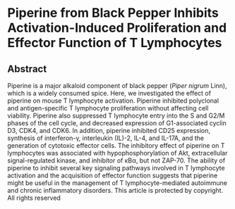 # Piperine from Black Pepper Inhibits Activation-Induced Proliferation and Effector Function of T Lymphocytes

## Abstract

Piperine is a major alkaloid component of black pepper (_Piper nigrum_ Linn), which is a widely consumed spice. Here, we investigated the effect of piperine on mouse T lymphocyte activation. Piperine inhibited polyclonal and antigen-specific T lymphocyte proliferation without affecting cell viability. Piperine also suppressed T lymphocyte entry into the S and G2/M phases of the cell cycle, and decreased expression of G1-associated cyclin D3, CDK4, and CDK6. In addition, piperine inhibited CD25 expression, synthesis of interferon-γ, interleukin (IL)-2, IL-4, and IL-17A, and the generation of cytotoxic effector cells. The inhibitory effect of piperine on T lymphocytes was associated with hypophosphorylation of Akt, extracellular signal-regulated kinase, and inhibitor of κBα, but not ZAP-70. The ability of piperine to inhibit several key signaling pathways involved in T lymphocyte activation and the acquisition of effector function suggests that piperine might be useful in the management of T lymphocyte-mediated autoimmune and chronic inflammatory disorders. This article is protected by copyright. All rights reserved